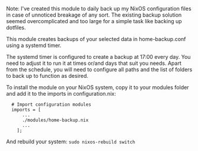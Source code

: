 Note: I've created this module to daily back up my NixOS configuration files in case of unnoticed breakage of any sort.
The existing backup solution seemed overcomplicated and too large for a simple task like backing up dotfiles.

This module creates backups of your selected data in home-backup.conf using a systemd timer.

The systemd timer is configured to create a backup at 17:00 every day.
You need to adjust it to run it at times or/and days that suit you needs.
Apart from the schedule, you will need to configure all paths and the list of folders to back up to function as desired.

To install the module on your NixOS system, copy it to your modules folder and add it to the imports in configuration.nix:

```
  # Import configuration modules
  imports = [
      ...
      ./modules/home-backup.nix
      ...
    ];                      
```

And rebuild your system: ```sudo nixos-rebuild switch```
